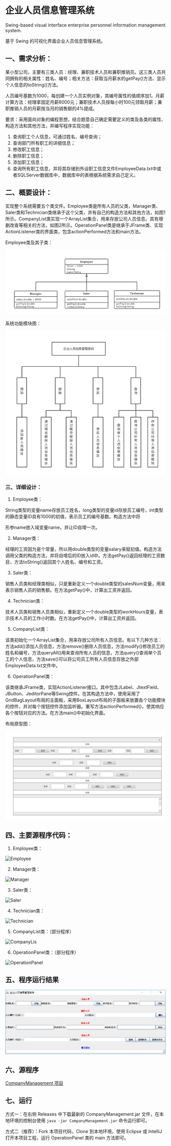 # 企业人员信息管理系统

Swing-based visual interface enterprise personnel information management system.

基于 Swing 的可视化界面企业人员信息管理系统。

## 一、需求分析：

某小型公司，主要有三类人员：经理、兼职技术人员和兼职推销员。这三类人员共同拥有的相关属性：姓名、编号；相关方法：获取当月薪水的getPay()方法、显示个人信息的toString()方法。

人员编号基数为1000，每创建一个人员实例对象，其编号属性的值顺序加1。月薪计算方法：经理拿固定月薪8000元；兼职技术人员按每小时100元领取月薪；兼职推销人员的月薪按当月的销售额的4%提成。

要求：采用面向对象的编程思想，结合题意自己确定需要定义的类及各类的属性、构造方法和其他方法，并编写程序实现功能：

1. 查询职工个人信息，可通过姓名、编号查询；
2. 查询部门所有职工的详细信息；
3. 修改职工信息；
4. 删除职工信息；
5. 添加职工信息；
6. 查询所有职工信息，并将其存储到外设职工信息文件EmployeeData.txt中或者SQLServer数据库中，数据库中的表根据系统需求自己定义。

## 二、概要设计：

实现整个系统需要五个类文件。Employee类是所有人员的父类，Manager类、Saler类和Technician类继承于这个父类，并有自己的构造方法和其他方法，如图1所示。CompanyList类实现一个ArrayList集合，用来存放公司人员信息。其有增删改查等相关的方法，如图2所示。OperationPanel类是继承于JFrame类、实现ActionListener类的界面类，包含actionPerformed方法和main方法。

Employee类及其子类：

![Employee类及其子类](pictures/Employee类及其子类.png)

系统功能模块图：

![系统功能模块图](pictures/系统功能模块图.png)

### 三、详细设计：

1. Employee类：

String类型的变量name存放员工姓名，long类型的变量id存放员工编号，int类型的静态变量ID具有1000的初值，表示员工的编号基数。构造方法中将

形参name放入域变量name，并让ID自增一次。

2. Manager类：

经理的工资因为是个常量，所以用double类型的变量salary来赋初值。构造方法调用父类的构造方法，并将自增后的ID放入id中。方法getPay()返回经理的工资数目，方法toString()返回其个人姓名、编号和工资。

3. Saler类：

销售人员类和经理类相似，只是重新定义一个double类型的salesNum变量，用来表示销售人员的销售额。在方法getPay()中，计算出工资并返回。

4. Technician类：

技术人员类和销售人员类相似，重新定义一个double类型的workHours变量，表示技术人员的工作小时数。在方法getPay()中，计算出工资并返回。

5. CompanyList类：

该类初始化一个ArrayList集合，用来存放公司所有人员信息。有以下几种方法：方法add()添加人员信息，方法remove()删除人员信息，方法modify()修改员工的姓名和编号，方法queryAll()用来查询所有人员的信息，方法query()查询单个员工的个人信息，方法save()可以将公司员工所有人员信息存放之外部EmployeeData.txt文件中。

6. OperationPanel类：

该类继承JFrame类，实现ActionListener接口。其中包含JLabel、JtextField、JButton、JeditorPane等Swing控件。在其构造方法中，使用采用了GridBagLayout布局的主面板，采用BoxLayout布局的子面板来放置各个功能模块的控件，并对每个按钮控件添加监听器。重写方法actionPerformed()，使其响应各个按钮对应的方法。在方法main()中初始化界面。

布局原型图：

![布局原型图](pictures/布局原型图.png)

## 四、主要源程序代码：

1. Employee类：

![Employee](pictures/Employee类.png)

2. Manager类：

![Manager](pictures/Manager类.png)

3. Saler类：

![Saler](pictures/Saler类.png)

4. Technician类：

![Technician](pictures/Technician类.png)

5. CompanyList类：（部分程序）

![CompanyLis](pictures/CompanyList类.png)

6. OperationPanel类：（部分程序）

![OperationPanel](pictures/OperationPanel类.png)

## 五、程序运行结果

![程序运行结果](pictures/程序运行结果.png)

## 六、源程序

[CompanyManagement 项目](https://github.com/sakiila/CompanyManagement)

## 七、运行

方式一：在右侧 Releases 中下载最新的 CompanyManagement.jar 文件，在本地环境的控制台使用 `java -jar CompanyManagement.jar` 命令运行即可。

方式二（推荐）：Fork 本项目代码，Clone 到本地环境，使用 Eclipse 或 IntelliJ 打开本项目工程，运行 OperationPanel 类的 main 方法即可。
